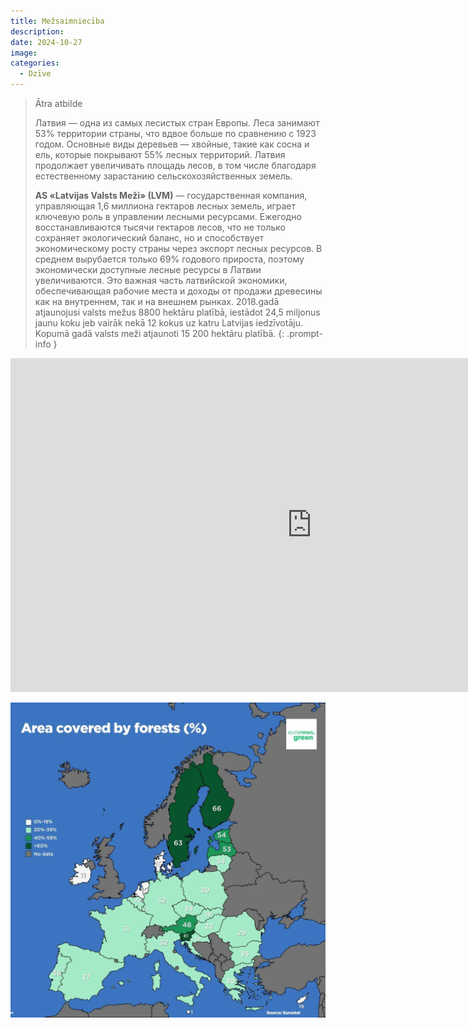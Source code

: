 ```yaml
---
title: Mežsaimniecība
description: 
date: 2024-10-27
image: 
categories:
  - Dzīve
---
```

> Ātra atbilde
> 
> Латвия — одна из самых лесистых стран Европы. Леса занимают 53% территории страны, что вдвое больше по сравнению с 1923 годом. Основные виды деревьев — хвойные, такие как сосна и ель, которые покрывают 55% лесных территорий. Латвия продолжает увеличивать площадь лесов, в том числе благодаря естественному зарастанию сельскохозяйственных земель.
> 
> **AS «Latvijas Valsts Meži» (LVM)** — государственная компания, управляющая 1,6 миллиона гектаров лесных земель, играет ключевую роль в управлении лесными ресурсами. Ежегодно восстанавливаются тысячи гектаров лесов, что не только сохраняет экологический баланс, но и способствует экономическому росту страны через экспорт лесных ресурсов. В среднем вырубается только 69% годового прироста, поэтому экономически доступные лесные ресурсы в Латвии увеличиваются. Это важная часть латвийской экономики, обеспечивающая рабочие места и доходы от продажи древесины как на внутреннем, так и на внешнем рынках.
> 2018.gadā atjaunojusi valsts mežus 8800 hektāru platībā, iestādot 24,5 miljonus jaunu koku jeb vairāk nekā 12 kokus uz katru Latvijas iedzīvotāju. Kopumā gadā valsts meži atjaunoti 15 200 hektāru platībā.
{: .prompt-info }

<iframe width="964" height="534" src="https://ec.europa.eu/eurostat/statistics-explained/index.php?action=statexp-dc-display&title=Forests,_forestry_and_logging" scrolling="no" frameborder="0"></iframe>

![](eurostat.png)